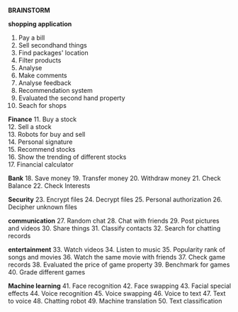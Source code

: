 **BRAINSTORM**

**shopping application**
1. Pay a bill
2. Sell secondhand things
3. Find packages' location
4. Filter products
5. Analyse 
6. Make comments
7. Analyse feedback
8. Recommendation system
9. Evaluated the second hand property
10. Seach for shops

**Finance**
11. Buy a stock    
12. Sell a stock     
13. Robots for buy and sell  
14. Personal signature  
15. Recommend stocks  
16. Show the trending of different stocks  
17. Financial calculator  

**Bank**
18. Save money
19. Transfer money
20. Withdraw money
21. Check Balance
22. Check Interests

**Security**
23. Encrypt files
24. Decrypt files
25. Personal authorization
26. Decipher unknown files

**communication**
27. Random chat
28. Chat with friends
29. Post pictures and videos
30. Share things
31. Classify contacts
32. Search for chatting records

**entertainment**
33. Watch videos
34. Listen to music
35. Popularity rank of songs and movies
36. Watch the same movie with friends
37. Check game records
38. Evaluated the price of game property
39. Benchmark for games
40. Grade different games

**Machine learning**
41. Face recognition
42. Face swapping
43. Facial special effects
44. Voice recognition
45. Voice swapping
46. Voice to text
47. Text to voice
48. Chatting robot
49. Machine translation
50. Text classification 
